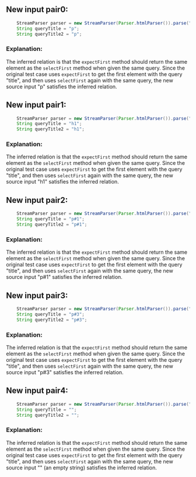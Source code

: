 ## New input pair0:
```java
    StreamParser parser = new StreamParser(Parser.htmlParser()).parse("<title>One</title><p id=1>P One</p><p id=2>P Two</p>", "");
    String queryTitle = "p";
    String queryTitle2 = "p";
```
### Explanation:
The inferred relation is that the `expectFirst` method should return the same element as the `selectFirst` method when given the same query. Since the original test case uses `expectFirst` to get the first element with the query "title", and then uses `selectFirst` again with the same query, the new source input "p" satisfies the inferred relation.

## New input pair1:
```java
    StreamParser parser = new StreamParser(Parser.htmlParser()).parse("<title>One</title><p id=1>P One</p><p id=2>P Two</p>", "");
    String queryTitle = "h1";
    String queryTitle2 = "h1";
```
### Explanation:
The inferred relation is that the `expectFirst` method should return the same element as the `selectFirst` method when given the same query. Since the original test case uses `expectFirst` to get the first element with the query "title", and then uses `selectFirst` again with the same query, the new source input "h1" satisfies the inferred relation.

## New input pair2:
```java
    StreamParser parser = new StreamParser(Parser.htmlParser()).parse("<title>One</title><p id=1>P One</p><p id=2>P Two</p>", "");
    String queryTitle = "p#1";
    String queryTitle2 = "p#1";
```
### Explanation:
The inferred relation is that the `expectFirst` method should return the same element as the `selectFirst` method when given the same query. Since the original test case uses `expectFirst` to get the first element with the query "title", and then uses `selectFirst` again with the same query, the new source input "p#1" satisfies the inferred relation.

## New input pair3:
```java
    StreamParser parser = new StreamParser(Parser.htmlParser()).parse("<title>One</title><p id=1>P One</p><p id=2>P Two</p>", "");
    String queryTitle = "p#3";
    String queryTitle2 = "p#3";
```
### Explanation:
The inferred relation is that the `expectFirst` method should return the same element as the `selectFirst` method when given the same query. Since the original test case uses `expectFirst` to get the first element with the query "title", and then uses `selectFirst` again with the same query, the new source input "p#3" satisfies the inferred relation.

## New input pair4:
```java
    StreamParser parser = new StreamParser(Parser.htmlParser()).parse("<title>One</title><p id=1>P One</p><p id=2>P Two</p>", "");
    String queryTitle = "";
    String queryTitle2 = "";
```
### Explanation:
The inferred relation is that the `expectFirst` method should return the same element as the `selectFirst` method when given the same query. Since the original test case uses `expectFirst` to get the first element with the query "title", and then uses `selectFirst` again with the same query, the new source input "" (an empty string) satisfies the inferred relation.
